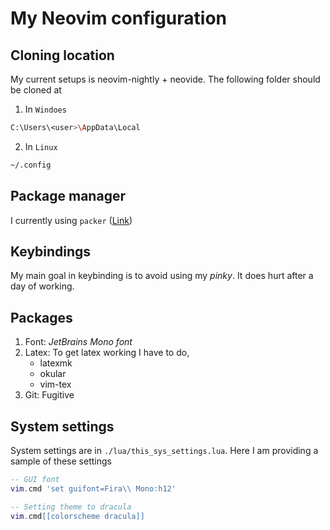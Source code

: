# My Neovim configuration
## Cloning location
My current setups is neovim-nightly + neovide. The following folder should be
cloned at
1. In `Windoes`
```sh
C:\Users\<user>\AppData\Local
```
2. In `Linux`
```sh
~/.config
```

## Package manager
I currently using `packer` ([Link](https://github.com/wbthomason/packer.nvim))

## Keybindings
My main goal in keybinding is to avoid using my *pinky*. It does hurt after a
day of working.

## Packages
1. Font: *JetBrains Mono font*
2. Latex: To get latex working I have to do,
	- latexmk
	- okular
	- vim-tex
3. Git: Fugitive

## System settings
System settings are in `./lua/this_sys_settings.lua`. Here I am providing a
sample of these settings
```lua
-- GUI font
vim.cmd 'set guifont=Fira\\ Mono:h12'

-- Setting theme to dracula
vim.cmd[[colorscheme dracula]]
```
